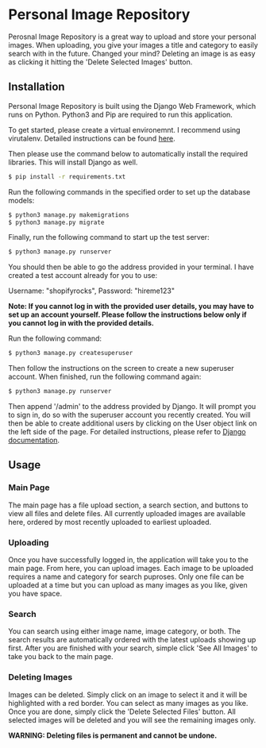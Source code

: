 # Personal Image Repository

Perosnal Image Repository is a great way to upload and store your personal images. When uploading, you give your images a title and category to easily search with in the future. Changed your mind? Deleting an image is as easy as clicking it hitting the 'Delete Selected Images' button.

## Installation

Personal Image Repository is built using the Django Web Framework, which runs on Python. Python3 and Pip are required to run this application.

To get started, please create a virtual environemnt. I recommend using virutalenv. Detailed instructions can be found [here](https://docs.python.org/3/library/venv.html).

Then please use the command below to automatically install the required libraries. This will install Django as well.

```bash
$ pip install -r requirements.txt
```

Run the following commands in the specified order to set up the database models:

```bash
$ python3 manage.py makemigrations
$ python3 manage.py migrate
```

Finally, run the following command to start up the test server:

```bash
$ python3 manage.py runserver
```

You should then be able to go the address provided in your terminal. I have created a test account already for you to use:

Username: "shopifyrocks", Password: "hireme123"

**Note: If you cannot log in with the provided user details, you may have to set up an account yourself. Please follow the instructions below only if you cannot log in with the provided details.**

Run the following command:

```bash
$ python3 manage.py createsuperuser
```

Then follow the instructions on the screen to create a new superuser account. When finished, run the following command again:

```bash
$ python3 manage.py runserver
```

Then append '/admin' to the address provided by Django. It will prompt you to sign in, do so with the superuser account you recently created. You will then be able to create additional users by clicking on the User object link on the left side of the page. For detailed instructions, please refer to [Django documentation](https://docs.djangoproject.com/en/1.8/intro/tutorial02/).

## Usage

### Main Page

The main page has a file upload section, a search section, and buttons to view all files and delete files. All currently uploaded images are available here, ordered by most recently uploaded to earliest uploaded.

### Uploading

Once you have successfully logged in, the application will take you to the main page. From here, you can upload images. Each image to be uploaded requires a name and category for search puproses. Only one file can be uploaded at a time but you can upload as many images as you like, given you have space.

### Search

You can search using either image name, image category, or both. The search results are automatically ordered with the latest uploads showing up first. After you are finished with your search, simple click 'See All Images' to take you back to the main page.

### Deleting Images

Images can be deleted. Simply click on an image to select it and it will be highlighted with a red border. You can select as many images as you like. Once you are done, simply click the 'Delete Selected Files' button. All selected images will be deleted and you will see the remaining images only.

**WARNING: Deleting files is permanent and cannot be undone.**
